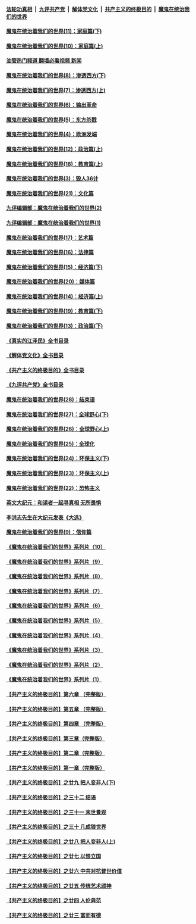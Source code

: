 ####  [法轮功真相](../../../../basic/blob/master/README.md?t=12090331) &nbsp;|&nbsp; [九评共产党](../../../../9ping.md/blob/master/README.md?t=12090331) &nbsp;|&nbsp; [解体党文化](../../../../jtdwh.md/blob/master/README.md?t=12090331)  &nbsp;|&nbsp; [共产主义的终极目的](../../../../gczydzjmd.md/blob/master/README.md?t=12090331) &nbsp;|&nbsp; [魔鬼在统治我们的世界](../../../../mgztzwmdsj.md/blob/master/README.md?t=12090331) 

#### [魔鬼在统治着我们的世界(11)：家庭篇(下)](../pages/nsc422/n10440961.md?t=12090331) 

#### [魔鬼在统治着我们的世界(10)：家庭篇(上)](../pages/nsc422/n10435448.md?t=12090331) 

#### [油管热门频道 翻墙必看视频 新闻](http://129.146.143.75:81/youtube.html?12090331)

#### [魔鬼在统治着我们的世界(8)：渗透西方(下)](../pages/nsc422/n10429603.md?t=12090331) 

#### [魔鬼在统治着我们的世界(7)：渗透西方(上)](../pages/nsc422/n10426013.md?t=12090331) 

#### [魔鬼在统治着我们的世界(6)：输出革命](../pages/nsc422/n10421536.md?t=12090331) 

#### [魔鬼在统治着我们的世界(5)：东方杀戮](../pages/nsc422/n10417707.md?t=12090331) 

#### [魔鬼在统治着我们的世界(4)：欧洲发端](../pages/nsc422/n10414890.md?t=12090331) 

#### [魔鬼在统治着我们的世界(12)：政治篇(上)](../pages/nsc422/n10444576.md?t=12090331) 

#### [魔鬼在统治着我们的世界(18)：教育篇(上)](../pages/nsc422/n10526970.md?t=12090331) 

#### [魔鬼在统治着我们的世界(3)：毁人36计](../pages/nsc422/n10411583.md?t=12090331) 

#### [魔鬼在统治着我们的世界(21)：文化篇](../pages/nsc422/n10597706.md?t=12090331) 

#### [九评编辑部：魔鬼在统治着我们的世界(2)](../pages/nsc422/n10410036.md?t=12090331) 

#### [九评编辑部：魔鬼在统治着我们的世界(1)](../pages/nsc422/n10406825.md?t=12090331) 

#### [魔鬼在统治着我们的世界(17)：艺术篇](../pages/nsc422/n10499093.md?t=12090331) 

#### [魔鬼在统治着我们的世界(16)：法律篇](../pages/nsc422/n10485969.md?t=12090331) 

#### [魔鬼在统治着我们的世界(15)：经济篇(下)](../pages/nsc422/n10469975.md?t=12090331) 

#### [魔鬼在统治着我们的世界(20)：媒体篇](../pages/nsc422/n10586579.md?t=12090331) 

#### [魔鬼在统治着我们的世界(14)：经济篇(上)](../pages/nsc422/n10457370.md?t=12090331) 

#### [魔鬼在统治着我们的世界(19)：教育篇(下)](../pages/nsc422/n10564808.md?t=12090331) 

#### [魔鬼在统治着我们的世界(13)：政治篇(下)](../pages/nsc422/n10448270.md?t=12090331) 

#### [《真实的江泽民》全书目录](../pages/nsc422/n13721399.md?t=12090331) 

#### [《解体党文化》全书目录](../pages/nsc422/n13721157.md?t=12090331) 

#### [《共产主义的终极目的》全书目录](../pages/nsc422/n13721048.md?t=12090331) 

#### [《九评共产党》全书目录](../pages/nsc422/n13708085.md?t=12090331) 

#### [魔鬼在统治着我们的世界(28)：结束语](../pages/nsc422/n10936246.md?t=12090331) 

#### [魔鬼在统治着我们的世界(27)：全球野心(下)](../pages/nsc422/n10928319.md?t=12090331) 

#### [魔鬼在统治着我们的世界(26)：全球野心(上)](../pages/nsc422/n10900318.md?t=12090331) 

#### [魔鬼在统治着我们的世界(25)：全球化](../pages/nsc422/n10788205.md?t=12090331) 

#### [魔鬼在统治着我们的世界(24)：环保主义(下)](../pages/nsc422/n10695307.md?t=12090331) 

#### [魔鬼在统治着我们的世界(23)：环保主义(上)](../pages/nsc422/n10688613.md?t=12090331) 

#### [魔鬼在统治着我们的世界(22)：恐怖主义](../pages/nsc422/n10614727.md?t=12090331) 

#### [英文大纪元：和读者一起寻真相 无所畏惧](../pages/nsc422/n12542027.md?t=12090331) 

#### [李洪志先生在大纪元发表《大选》](../pages/nsc422/n12534746.md?t=12090331) 

#### [魔鬼在统治着我们的世界(9)：信仰篇](../pages/nsc422/n10432159.md?t=12090331) 

#### [《魔鬼在统治着我们的世界》系列片（10）](../pages/nsc422/n12292670.md?t=12090331) 

#### [《魔鬼在统治着我们的世界》系列片（9）](../pages/nsc422/n12290859.md?t=12090331) 

#### [《魔鬼在统治着我们的世界》系列片（8）](../pages/nsc422/n12287445.md?t=12090331) 

#### [《魔鬼在统治着我们的世界》系列片（7）](../pages/nsc422/n12283425.md?t=12090331) 

#### [《魔鬼在统治着我们的世界》系列片（6）](../pages/nsc422/n12282314.md?t=12090331) 

#### [《魔鬼在统治着我们的世界》系列片（5）](../pages/nsc422/n12281419.md?t=12090331) 

#### [《魔鬼在统治着我们的世界》系列片（4）](../pages/nsc422/n12274024.md?t=12090331) 

#### [《魔鬼在统治着我们的世界》系列片（3）](../pages/nsc422/n12271322.md?t=12090331) 

#### [《魔鬼在统治着我们的世界》系列片（2）](../pages/nsc422/n12269049.md?t=12090331) 

#### [《魔鬼在统治着我们的世界》系列片（1）](../pages/nsc422/n12267575.md?t=12090331) 

#### [【共产主义的终极目的】第六章 （完整版）](../pages/nsc422/n11428913.md?t=12090331) 

#### [【共产主义的终极目的】第五章 （完整版）](../pages/nsc422/n11428912.md?t=12090331) 

#### [【共产主义的终极目的】第四章 （完整版）](../pages/nsc422/n11428907.md?t=12090331) 

#### [【共产主义的终极目的】第三章（完整版）](../pages/nsc422/n11428848.md?t=12090331) 

#### [【共产主义的终极目的】第二章（完整版）](../pages/nsc422/n11428831.md?t=12090331) 

#### [【共产主义的终极目的】第一章（完整版）](../pages/nsc422/n11417651.md?t=12090331) 

#### [【共产主义的终极目的】之廿九 把人变非人(下)](../pages/nsc422/n11344140.md?t=12090331) 

#### [【共产主义的终极目的】之三十二 结语](../pages/nsc422/n11360535.md?t=12090331) 

#### [【共产主义的终极目的】之三十一 末世景观](../pages/nsc422/n11351129.md?t=12090331) 

#### [【共产主义的终极目的】之三十 几成狼世界](../pages/nsc422/n11348280.md?t=12090331) 

#### [【共产主义的终极目的】之廿八 把人变非人(上)](../pages/nsc422/n11340492.md?t=12090331) 

#### [【共产主义的终极目的】之廿七 以恨立国](../pages/nsc422/n11336944.md?t=12090331) 

#### [【共产主义的终极目的】之廿六 中共对抗普世价值](../pages/nsc422/n11324785.md?t=12090331) 

#### [【共产主义的终极目的】之廿五 传统艺术颂神](../pages/nsc422/n11296396.md?t=12090331) 

#### [【共产主义的终极目的】之廿四 人伦典范](../pages/nsc422/n11296397.md?t=12090331) 

#### [【共产主义的终极目的】之廿三 富而有德](../pages/nsc422/n11283598.md?t=12090331) 

<img src='http://gfw-breaker.win/goodnews/indexes/nsc422.md' width='0px' height='0px'/>
